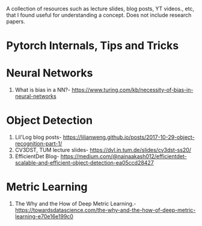A collection of resources such as lecture slides, blog posts, YT videos., etc, that I found useful for understanding a concept. Does not include research papers.

# Pytorch Internals, Tips and Tricks

# Neural Networks
1. What is bias in a NN?- <https://www.turing.com/kb/necessity-of-bias-in-neural-networks>

# Object Detection
1. Lil'Log blog posts- <https://lilianweng.github.io/posts/2017-10-29-object-recognition-part-1/>
2. CV3DST, TUM lecture slides- <https://dvl.in.tum.de/slides/cv3dst-ss20/>
3. EfficientDet Blog- https://medium.com/@nainaakash012/efficientdet-scalable-and-efficient-object-detection-ea05ccd28427

# Metric Learning
1. The Why and the How of Deep Metric Learning.- <https://towardsdatascience.com/the-why-and-the-how-of-deep-metric-learning-e70e16e199c0>
